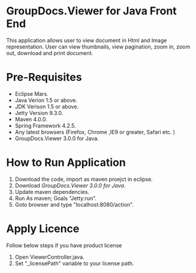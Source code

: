 # GroupDocs.Viewer for Java Front End

This application allows user to view document in Html and Image representation. User can view thumbnails, view pagination, zoom in, zoom out, download and print document.

# Pre-Requisites

* Eclipse Mars.
* Java Verion 1.5 or above.
* JDK Verison 1.5 or above.
* Jetty Version 9.3.0.
* Maven 4.0.0.
* Spring Framework 4.2.5.
* Any latest browsers (Firefox, Chrome ,IE9 or greater, Safari etc. )
* GroupDocs.Viewer 3.0.0 for Java.

# How to Run Application

1. Download the code, import as maven proejct in eclipse. 
2. Download *GroupDocs.Viewer 3.0.0 for Java*.
3. Update maven dependencies.
4. Run As maven; Goals "Jetty:run".
5. Goto browser and type "localhost:8080/action".

# Apply Licence

Follow below steps if you have product license

1. Open ViewerController.java.
2. Set "_licensePath" variable to your license path. 




